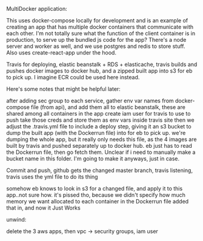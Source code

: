 MultiDocker application:

This uses docker-compose locally for development and is an example of creating an app that has multiple docker containers that communicate with each other. I'm not totally sure what the function of the client container is in production, to serve up the bundled js code for the app? There's a node server and worker as well, and we use postgres and redis to store stuff. Also uses create-react-app under the hood.

Travis for deploying, elastic beanstalk + RDS + elasticache, travis builds and pushes docker images to docker hub, and a zipped built app into s3 for eb to pick up. I imagine ECR could be used here instead.

Here's some notes that might be helpful later:

after adding sec group to each service,
gather env var names from docker-compose file (from api), and add them all to elastic beanstalk, these are shared among all containers in the app
create iam user for travis to use to push
take those creds and store them as env vars inside travis site
then we adjust the .travis.yml file to include a deploy step, giving it an s3 bucket to dump the built app (with the Dockerrun file) into for eb to pick up. we're dumping the whole app, but it really only needs this file, as the 4 images are built by travis and pushed separately up to docker hub. eb just has to read the Dockerrun file, then go fetch them.
Unclear if i need to manually make a bucket name in this folder.
I'm going to make it anyways, just in case.

Commit and push, github gets the changed master branch, travis listening, travis uses the yml file to do its thing

somehow eb knows to look in s3 for a changed file, and apply it to this app..not sure how. it's pissed tho, because we didn't specify how much memory we want allocated to each container in the Dockerrun file
added that in, and now it Just Works


unwind:

delete the 3 aws apps, then vpc -> security groups, iam user
